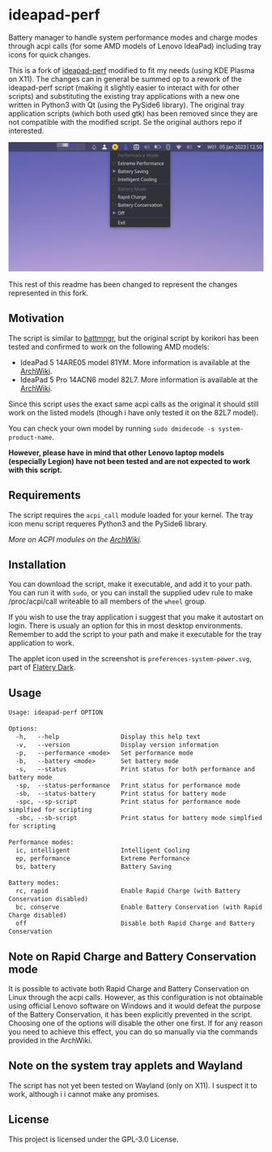 # ideapad-perf
Battery manager to handle system performance modes and charge modes through acpi calls (for some AMD models of Lenovo IdeaPad) including tray icons for quick changes.

This is a fork of [ideapad-perf](https://github.com/korikori/ideapad-perf) modified to fit my needs (using KDE Plasma on X11). The changes can in general be summed op to a rework of the ideapad-perf script (making it slightly easier to interact with for other scripts) and substituting the existing tray applications with a new one written in Python3 with Qt (using the PySide6 library). The original tray application scripts (which both used gtk) has been removed since they are not compatible with the modified script. Se the original authors repo if interested.

![screenshot](https://github.com/johandegn/ideapad-perf/blob/main/screenshot.png)

This rest of this readme has been changed to represent the changes represented in this fork.

## Motivation

The script is similar to [battmngr](https://github.com/0xless/battmngr), but the original script by korikori has been tested and confirmed to work on the following AMD models:
* IdeaPad 5 14ARE05 model 81YM. More information is available at the [ArchWiki](https://wiki.archlinux.org/title/Lenovo_IdeaPad_5_14are05#Power_management).
* IdeaPad 5 Pro 14ACN6 model 82L7. More information is available at the [ArchWiki](https://wiki.archlinux.org/title/Lenovo_IdeaPad_5_Pro_14ACN6#Power_management_options).

Since this script uses the exact same acpi calls as the original it should still work on the listed models (though i have only tested it on the 82L7 model).

You can check your own model by running
```sudo dmidecode -s system-product-name```.

**However, please have in mind that other Lenovo laptop models (especially Legion) have not been tested and are not expected to work with this script.**

## Requirements

The script requires the `acpi_call` module loaded for your kernel. The tray icon menu script requeres Python3 and the PySide6 library.

*More on ACPI modules on the [ArchWiki](https://wiki.archlinux.org/title/ACPI_modules).*

## Installation

You can download the script, make it executable, and add it to your path. You can run it with `sudo`, or you can install the supplied udev rule to make /proc/acpi/call writeable to all members of the `wheel` group.

If you wish to use the tray application i suggest that you make it autostart on login. There is usualy an option for this in most desktop environments. Remember to add the script to your path and make it executable for the tray application to work.

The applet icon used in the screenshot is `preferences-system-power.svg`, part of [Flatery Dark](https://github.com/cbrnix/Flatery).

## Usage

```
Usage: ideapad-perf OPTION

Options:
  -h,   --help                 Display this help text
  -v,   --version              Display version information
  -p,   --performance <mode>   Set performance mode
  -b,   --battery <mode>       Set battery mode
  -s,   --status               Print status for both performance and battery mode
  -sp,  --status-performance   Print status for performance mode
  -sb,  --status-battery       Print status for battery mode
  -spc, --sp-script            Print status for performance mode simplfied for scripting
  -sbc, --sb-script            Print status for battery mode simplfied for scripting

Performance modes:
  ic, intelligent              Intelligent Cooling
  ep, performance              Extreme Performance
  bs, battery                  Battery Saving

Battery modes:
  rc, rapid                    Enable Rapid Charge (with Battery Conservation disabled)
  bc, conserve                 Enable Battery Conservation (with Rapid Charge disabled)
  off                          Disable both Rapid Charge and Battery Conservation
```

## Note on Rapid Charge and Battery Conservation mode

It is possible to activate both Rapid Charge and Battery Conservation on Linux through the acpi calls. However, as this configuration is not obtainable using official Lenovo software on Windows and it would defeat the purpose of the Battery Conservation, it has been explicitly prevented in the script. Choosing one of the options will disable the other one first. If for any reason you need to achieve this effect, you can do so manually via the commands provided in the ArchWiki.

## Note on the system tray applets and Wayland

The script has not yet been tested on Wayland (only on X11). I suspect it to work, although i i cannot make any promises.

## License

This project is licensed under the GPL-3.0 License.
